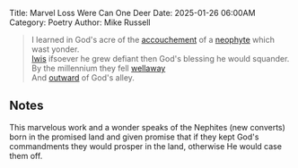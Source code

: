Title: Marvel Loss Were Can One Deer
Date: 2025-01-26 06:00AM
Category: Poetry
Author: Mike Russell

> I learned in God's acre of the [accouchement](https://www.merriam-webster.com/dictionary/accouchement) of a [neophyte](https://www.merriam-webster.com/dictionary/neophyte) which wast yonder.<br>
[Iwis](https://www.merriam-webster.com/dictionary/Iwis) ifsoever he grew defiant then God's blessing he would squander.<br>
By the millennium they fell [wellaway](https://www.merriam-webster.com/dictionary/wellaway)<br>
And [outward](https://www.merriam-webster.com/dictionary/outward) of God's alley.<br>

## Notes

This marvelous work and a wonder speaks of the Nephites (new converts) born in the promised land and given promise that if they kept God's commandments they would prosper in the land, otherwise He would case them off.
